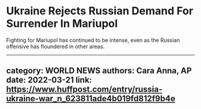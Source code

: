 # Ukraine Rejects Russian Demand For Surrender In Mariupol

Fighting for Mariupol has continued to be intense, even as the Russian offensive has floundered in other areas.

---
category: WORLD NEWS
authors: Cara Anna, AP
date: 2022-03-21
link: https://www.huffpost.com/entry/russia-ukraine-war_n_623811ade4b019fd812f9b4e
---
